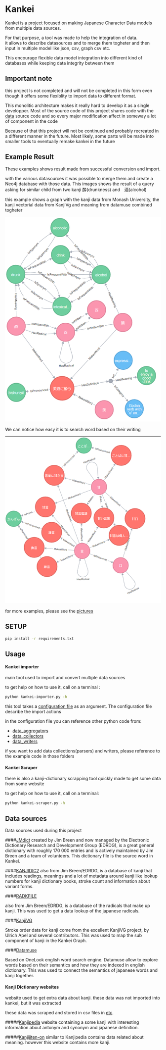 # Kankei

Kankei is a project focused on making Japanese Character Data models from multiple data sources.

For that purpose, a tool was made to help the integration of data.   
it allows to describe datasources and to merge them togheter and then input in multiple model
like json, csv, graph csv etc.

This encourage flexible data model integration
into different kind of databases while keeping
data integrity between them

## Important note 
this project Is not completed and will not be completed in this form even though it offers some flexiblity to import data 
to different format. 

This monolitic architecture makes it really hard to develop it as a single developper. Most of the source code 
of this project shares code with the  [data](kankei-data/data)  source code and so every major 
modification affect in someway a lot of component in the code

Because of that this project will not be continued and probably recreated in a different manner in the future.
Most likely, some parts will be made into smaller tools to eventually remake kankei in the future
  

## Example Result
These examples shows result made from successful conversion and import.

with the various datasources it was possible to merge them and create a Neo4j database
with those data. This images shows the result of a query asking for similar child from two kanji 酔(drunkness) and　酒(alcohol)

this example shows a graph with the kanji data from Monash University,
the kanji vectorial data from KanjiVg and meaning from datamuse combined togheter 

![drawing](pictures/pathsearch_alcohol-drunk.png)


We can notice how easy it is to search word based on their writing


![drawing](pictures/pathsearch_sweet-word2.png)


for more examples, please see the [pictures](pictures)

## SETUP 

```bash
pip install -r requirements.txt
```

## Usage

#### Kankei importer
main tool used to import and convert multiple data sources

to get help on how to use it, call on a terminal : 
```bash
python kankei-importer.py -h
```
this tool takes a [configuration file](etc/config.example.yaml)
as an argument. The configuration file describe 
the import actions 

in the configuration file you can reference other python code from:

- [data_aggregators](kankei-data/data_aggregators)
- [data_collectors](kankei-data/data_collectors)
- [data_writers](kankei-data/data_writers)

if you want to add data collections(parsers) and writers, 
please reference to the example code in those folders

#### Kankei Scraper

there is also a kanji-dictionary scrapping tool quickly made to get some data from some website

to get help on how to use it, call on a terminal: 
```bash
python kankei-scraper.py -h
```

## Data sources
Data sources used during this project 

####[JMdict](http://www.edrdg.org/jmdict/edict_doc.html)
created by Jim Breen and now managed by the Electronic Dictionary
Research and Development Group (EDRDG), is a great general dictionary with roughly
170 000 entries and is actively maintained by Jim Breen and a team of volunteers.
This dictionary file is the source word in Kankei.

####[KANJIDIC2](http://nihongo.monash.edu/kanjidic2/index.html)
also from Jim Breen/EDRDG,
is a database of kanji that includes readings, meanings and a lot of metadata around kanji like lookup numbers
for kanji dictionary books, stroke count and information about variant forms.

####[RADKFILE](http://nihongo.monash.edu//kradinf.html)

also from Jim Breen/EDRDG, is a database of the radicals that make up kanji.
This was used to get a data lookup of the japanese radicals.

####[KanjiVG](http://kanjivg.tagaini.net/)

Stroke order data for kanji come from the excellent KanjiVG project, by Ulrich Apel and several contributors.
This was used to map the sub component of kanji in the Kankei Graph.

####[Datamuse](https://www.datamuse.com/api/)

Based on OneLook english word search engine. Datamuse allow to explore words based on their semantics
and how they are indexed in english dictionary.
This was used to connect the semantics of japanese words and kanji together.

#### Kanji Dictionary websites
website used to get extra data about kanji.
these data was not imported into kankei, but it was extracted  

these data was scraped and stored in csv files in [etc](etc).

#####[Kanjipedia](http://www.kanjipedia.jp/)
website containing a some kanji with interesting information about antonym and synonym and 
japanese definition.

#####[Kanjijiten-on](https://kanji.jitenon.jp/)
similar to Kanjipedia contains data related about meaning. however this website contains more kanji.